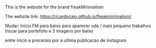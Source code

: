 This is the website for the brand freakMinimalism

The website link: https://ricardocajo.github.io/freakminimalism/


Mudar:
  Inicio FM para baixo para aparecer udo / mais pequeno
  trabalhos trocar para portefolio e 3 imagens por baixo

  entre inicio e preceraio  por a ultima publicacao de instagram

